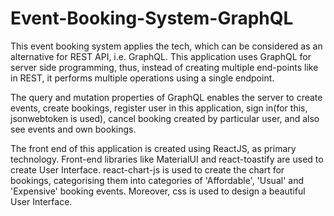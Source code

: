 # Event-Booking-System-GraphQL

This event booking system applies the tech, which can be considered as an alternative for REST API, i.e. GraphQL.
This application uses GraphQL for server side programming, thus, instead of creating multiple end-points like in REST, it performs multiple operations using a single endpoint.

The query and mutation properties of GraphQL enables the server to create events, create bookings, register user in this application, sign in(for this, jsonwebtoken is used), cancel booking created by particular user, and also see events and own bookings.

The front end of this application is created using ReactJS, as primary technology.
Front-end libraries like MaterialUI and react-toastify are used to create User Interface. react-chart-js is used to create the chart for bookings, categorising them into categories of 'Affordable', 'Usual' and 'Expensive' booking events. 
Moreover, css is used to design a beautiful User Interface.
 
